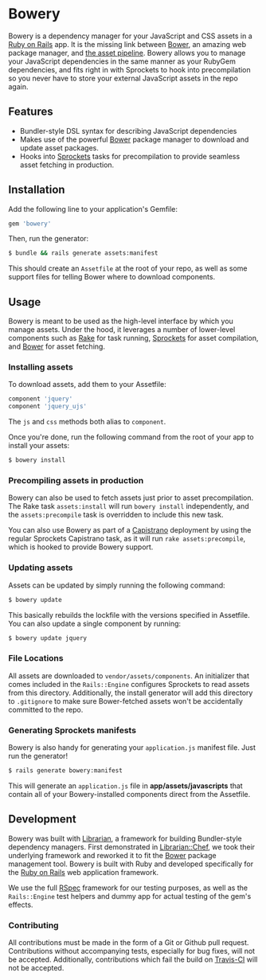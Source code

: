 # Bowery

Bowery is a dependency manager for your JavaScript and CSS assets in a
[Ruby on Rails][rails] app. It is the missing link between
[Bower][bower], an amazing web package manager, and [the asset
pipeline][sprockets]. Bowery allows you to manage your JavaScript
dependencies in the same manner as your RubyGem dependencies, and fits
right in with Sprockets to hook into precompilation so you never have to
store your external JavaScript assets in the repo again.

## Features

- Bundler-style DSL syntax for describing JavaScript dependencies
- Makes use of the powerful [Bower][bower] package manager to download
  and update asset packages.
- Hooks into [Sprockets][sprockets] tasks for precompilation to
  provide seamless asset fetching in production.

## Installation

Add the following line to your application's Gemfile:

```ruby
gem 'bowery'
```

Then, run the generator:

```bash
$ bundle && rails generate assets:manifest
```

This should create an `Assetfile` at the root of your repo, as well as
some support files for telling Bower where to download components.

## Usage

Bowery is meant to be used as the high-level interface by which you
manage assets. Under the hood, it leverages a number of lower-level
components such as [Rake][rake] for task running, [Sprockets][sprockets]
for asset compilation, and [Bower][bower] for asset fetching.

### Installing assets

To download assets, add them to your Assetfile:

```ruby
component 'jquery'
component 'jquery_ujs'
```

The `js` and `css` methods both alias to `component`.

Once you're done, run the following command from the root of your app to
install your assets:

```bash
$ bowery install
```

### Precompiling assets in production

Bowery can also be used to fetch assets just prior to asset
precompilation. The Rake task `assets:install` will run `bowery
install` independently, and the `assets:precompile` task is overridden
to include this new task.

You can also use Bowery as part of a [Capistrano][cap] deployment by using the
regular Sprockets Capistrano task, as it will run `rake
assets:precompile`, which is hooked to provide Bowery support.

### Updating assets

Assets can be updated by simply running the following command:

```bash
$ bowery update
```

This basically rebuilds the lockfile with the versions specified in
Assetfile. You can also update a single component by running:

```bash
$ bowery update jquery
```

### File Locations

All assets are downloaded to `vendor/assets/components`. An initializer
that comes included in the `Rails::Engine` configures Sprockets to read
assets from this directory. Additionally, the install generator will add
this directory to `.gitignore` to make sure Bower-fetched assets won't
be accidentally committed to the repo.

### Generating Sprockets manifests

Bowery is also handy for generating your `application.js` manifest file.
Just run the generator!

```bash
$ rails generate bowery:manifest
```

This will generate an `application.js` file in
**app/assets/javascripts** that contain all of your Bowery-installed
components direct from the Assetfile.

## Development

Bowery was built with [Librarian][librarian], a framework for building
Bundler-style dependency managers. First demonstrated in
[Librarian::Chef][librarian-chef], we took their underlying framework
and reworked it to fit the [Bower][bower] package management tool.
Bowery is built with Ruby and developed specifically for the [Ruby on
Rails][rails] web application framework.

We use the full [RSpec][rspec] framework for our testing purposes, as
well as the `Rails::Engine` test helpers and dummy app for actual
testing of the gem's effects.

### Contributing

All contributions must be made in the form of a Git or Github pull
request. Contributions without accompanying tests, especially for bug
fixes, will not be accepted. Additionally, contributions which fail the
build on [Travis-CI][travis] will not be accepted.

[bower]: http://twitter.github.io/bower
[rails]: http://rubyonrails.org
[sprockets]: http://github.com/sstephenson/sprockets
[rake]: http://rake.rubyforge.org
[librarian]: http://github.com/applicationsonline/librarian
[librarian-chef]: http://github.com/applicationsonline/librarian-chef
[rspec]: http://rspec.com
[travis]: http://travis-ci.org
[cap]: http://capify.org
